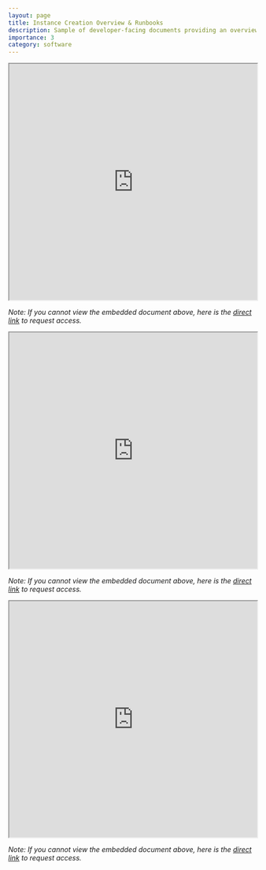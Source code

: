 ```yaml
---
layout: page
title: Instance Creation Overview & Runbooks
description: Sample of developer-facing documents providing an overview of object instance creation within a generalized microservice architecture, including two service runbooks describing E2E testing and manual creation procedures
importance: 3
category: software
---
```


<iframe src="https://docs.google.com/document/d/126T5ftMcrpSM_h-InYLn8pRomZUvd_IiXGrY7Guq65Y/edit?usp=drive_link" width="100%" height="480px" allow="autoplay"></iframe>

_Note: If you cannot view the embedded document above, here is the [direct link](https://docs.google.com/document/d/126T5ftMcrpSM_h-InYLn8pRomZUvd_IiXGrY7Guq65Y/edit?usp=drive_link) to request access._

<iframe src="https://docs.google.com/document/d/1Y4oo8iNOqWA8q1KjRxYBZRt64apffxXpGyF4SMmP54E/edit?usp=drive_link" width="100%" height="480px" allow="autoplay"></iframe>

_Note: If you cannot view the embedded document above, here is the [direct link](https://docs.google.com/document/d/1Y4oo8iNOqWA8q1KjRxYBZRt64apffxXpGyF4SMmP54E/edit?usp=drive_link) to request access._

<iframe src="https://docs.google.com/document/d/13lIGwKyG1Qki8bozm4r2DEBQIBTsruQogELVhVx8fUE/edit?usp=drive_link" width="100%" height="480px" allow="autoplay"></iframe>

_Note: If you cannot view the embedded document above, here is the [direct link](https://docs.google.com/document/d/13lIGwKyG1Qki8bozm4r2DEBQIBTsruQogELVhVx8fUE/edit?usp=drive_link) to request access._
